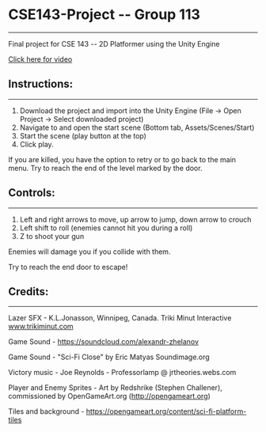 # CSE143-Project -- Group 113
-------------------------------------------------------------------------------------
Final project for CSE 143 -- 2D Platformer using the Unity Engine

[Click here for video](https://youtu.be/MpWknJS3cS8)

## Instructions:
-------------------------------------------------------------------------------------
1. Download the project and import into the Unity Engine (File -> Open Project -> Select downloaded project)
2. Navigate to and open the start scene (Bottom tab, Assets/Scenes/Start) 
3. Start the scene (play button at the top)
4. Click play.

If you are killed, you have the option to retry or to go back to the main menu. 
Try to reach the end of the level marked by the door.

## Controls: 
-------------------------------------------------------------------------------------
1. Left and right arrows to move, up arrow to jump, down arrow to crouch
2. Left shift to roll (enemies cannot hit you during a roll)
3. Z to shoot your gun

Enemies will damage you if you collide with them. 

Try to reach the end door to escape!

## Credits:
-------------------------------------------------------------------------------------
Lazer SFX - K.L.Jonasson, Winnipeg, Canada. Triki Minut Interactive www.trikiminut.com 

Game Sound - https://soundcloud.com/alexandr-zhelanov

Game Sound - "Sci-Fi Close" by Eric Matyas Soundimage.org 

Victory music - Joe Reynolds - Professorlamp @ jrtheories.webs.com

Player and Enemy Sprites - Art by Redshrike (Stephen Challener), commissioned by OpenGameArt.org (http://opengameart.org)

Tiles and background - https://opengameart.org/content/sci-fi-platform-tiles
